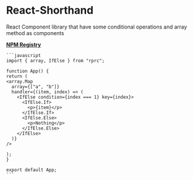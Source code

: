 # React-Shorthand

React Component library that have some conditional operations and array method as components

**[NPM Registry](https://www.npmjs.com/package/react-shorthand)**

    ```javascript
    import { array, IfElse } from "rprc";

    function App() {
    return (
    <array.Map
      array={["a", "b"]}
      handler={(item, index) => (
        <IfElse condition={index === 1} key={index}>
          <IfElse.If>
            <p>{item}</p>
          </IfElse.If>
          <IfElse.Else>
            <p>Nothing</p>
          </IfElse.Else>
        </IfElse>
      )}
    />

    );
    }

    export default App;
    ```
